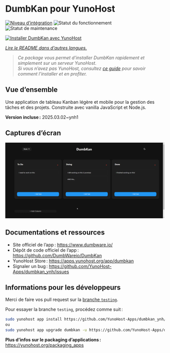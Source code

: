 <!--
Nota bene : ce README est automatiquement généré par <https://github.com/YunoHost/apps/tree/master/tools/readme_generator>
Il NE doit PAS être modifié à la main.
-->

# DumbKan pour YunoHost

[![Niveau d’intégration](https://apps.yunohost.org/badge/integration/dumbkan)](https://ci-apps.yunohost.org/ci/apps/dumbkan/)
![Statut du fonctionnement](https://apps.yunohost.org/badge/state/dumbkan)
![Statut de maintenance](https://apps.yunohost.org/badge/maintained/dumbkan)

[![Installer DumbKan avec YunoHost](https://install-app.yunohost.org/install-with-yunohost.svg)](https://install-app.yunohost.org/?app=dumbkan)

*[Lire le README dans d'autres langues.](./ALL_README.md)*

> *Ce package vous permet d’installer DumbKan rapidement et simplement sur un serveur YunoHost.*  
> *Si vous n’avez pas YunoHost, consultez [ce guide](https://yunohost.org/install) pour savoir comment l’installer et en profiter.*

## Vue d’ensemble

Une application de tableau Kanban légère et mobile pour la gestion des tâches et des projets. Construite avec vanilla JavaScript et Node.js.


**Version incluse :** 2025.03.02~ynh1

## Captures d’écran

![Capture d’écran de DumbKan](./doc/screenshots/screenshot.png)

## Documentations et ressources

- Site officiel de l’app : <https://www.dumbware.io/>
- Dépôt de code officiel de l’app : <https://github.com/DumbWareio/DumbKan>
- YunoHost Store : <https://apps.yunohost.org/app/dumbkan>
- Signaler un bug : <https://github.com/YunoHost-Apps/dumbkan_ynh/issues>

## Informations pour les développeurs

Merci de faire vos pull request sur la [branche `testing`](https://github.com/YunoHost-Apps/dumbkan_ynh/tree/testing).

Pour essayer la branche `testing`, procédez comme suit :

```bash
sudo yunohost app install https://github.com/YunoHost-Apps/dumbkan_ynh/tree/testing --debug
ou
sudo yunohost app upgrade dumbkan -u https://github.com/YunoHost-Apps/dumbkan_ynh/tree/testing --debug
```

**Plus d’infos sur le packaging d’applications :** <https://yunohost.org/packaging_apps>
